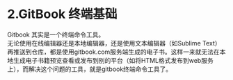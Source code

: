 # **2.GitBook 终端基础**
Gitbook 其实是一个终端命令工具。  
无论使用在线编辑器还是本地编辑器，还是使用文本编辑器（如Sublime Text）再推送到仓库，都是使用gitbook.com服务端生成的电子书。这样一来就无法在本地生成电子书籍预览查看或发布到别的平台（如将HTML格式发布到web服务上），而解决这个问题的工具，就是gitbook终端命令工具了。


